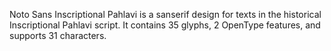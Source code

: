 Noto Sans Inscriptional Pahlavi is a sanserif design for texts in the historical Inscriptional Pahlavi script. It contains 35 glyphs, 2 OpenType features, and supports 31 characters.